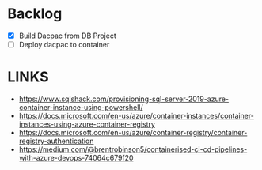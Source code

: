 # Backlog

- [x] Build Dacpac from DB Project
- [ ] Deploy dacpac to container

# LINKS
- https://www.sqlshack.com/provisioning-sql-server-2019-azure-container-instance-using-powershell/
- https://docs.microsoft.com/en-us/azure/container-instances/container-instances-using-azure-container-registry
- https://docs.microsoft.com/en-us/azure/container-registry/container-registry-authentication
- https://medium.com/@brentrobinson5/containerised-ci-cd-pipelines-with-azure-devops-74064c679f20